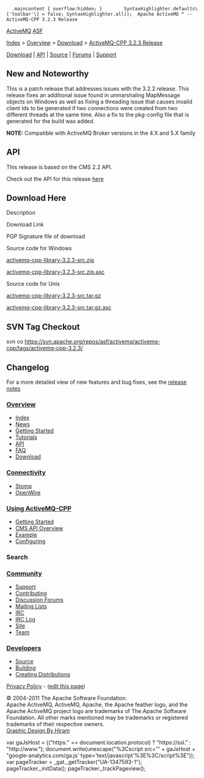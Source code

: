       .maincontent { overflow:hidden; }        SyntaxHighlighter.defaults\['toolbar'\] = false; SyntaxHighlighter.all();  Apache ActiveMQ ™ -- ActiveMQ-CPP 3.2.3 Release 

[ActiveMQ](http://activemq.apache.org/) [ASF](http://www.apache.org)

[Index](index.html) > [Overview](overview.html) > [Download](download.html) > [ActiveMQ-CPP 3.2.3 Release](activemq-cpp-323-release.html)

[Download](download.html) | [API](api.html) | [Source](source.html) | [Forums](http://activemq.apache.org/discussion-forums.html) | [Support](support.html)

New and Noteworthy
------------------

This is a patch release that addresses issues with the 3.2.2 release. This release fixes an additional issue found in unmarshaling MapMessage objects on Windows as well as fixing a threading issue that causes invalid client Ids to be generated if two connections were created from two different threads at the same time. Also a fix to the pkg-config file that is generated for the build was added.

  

**NOTE:** Compatible with ActiveMQ Broker versions in the 4.X and 5.X family

API
---

This release is based on the CMS 2.2 API.

Check out the API for this release [here](http://activemq.apache.org/cms/api_docs/activemqcpp-3.0)

Download Here
-------------

Description

Download Link

PGP Signature file of download

Source code for Windows

[activemq-cpp-library-3.2.3-src.zip](http://www.apache.org/dyn/closer.cgi/activemq/activemq-cpp/source/activemq-cpp-library-3.2.3-src.zip)

[activemq-cpp-library-3.2.3-src.zip.asc](http://www.apache.org/dist/activemq/activemq-cpp/source/activemq-cpp-library-3.2.3-src.zip.asc)

Source code for Unix

[activemq-cpp-library-3.2.3-src.tar.gz](http://www.apache.org/dyn/closer.cgi/activemq/activemq-cpp/source/activemq-cpp-library-3.2.3-src.tar.gz)

[activemq-cpp-library-3.2.3-src.tar.gz.asc](http://www.apache.org/dist/activemq/activemq-cpp/source/activemq-cpp-library-3.2.3-src.tar.gz.asc)

SVN Tag Checkout
----------------

svn co https://svn.apache.org/repos/asf/activemq/activemq-cpp/tags/activemq-cpp-3.2.3/

Changelog
---------

For a more detailed view of new features and bug fixes, see the [release notes](http://issues.apache.org/activemq/secure/ReleaseNote.jspa?projectId=11000&styleName=Html&version=12338)

### [Overview](index.html)

*   [Index](index.html)
*   [News](news.html)
*   [Getting Started](getting-started.html)
*   [Tutorials](tutorials.html)
*   [API](api.html)
*   [FAQ](faq.html)
*   [Download](download.html)

### [Connectivity](connectivity.html)

*   [Stomp](stomp-support.html)
*   [OpenWire](openwire-support.html)

### [Using ActiveMQ-CPP](using-activemq-cpp.html)

*   [Getting Started](getting-started.html)
*   [CMS API Overview](cms-api-overview.html)
*   [Example](example.html)
*   [Configuring](configuring.html)

### Search

    
  

### [Community](community.html)

*   [Support](support.html)
*   [Contributing](http://activemq.apache.org/contributing.html)
*   [Discussion Forums](http://activemq.apache.org/discussion-forums.html)
*   [Mailing Lists](http://activemq.apache.org/mailing-lists.html)
*   [IRC](irc://irc.codehaus.org/activemq)
*   [IRC Log](http://servlet.uwyn.com/drone/log/hausbot/activemq)
*   [Site](site.html)
*   [Team](http://activemq.apache.org/team.html)

### [Developers](developers.html)

*   [Source](source.html)
*   [Building](building.html)
*   [Creating Distributions](creating-distributions.html)

[Privacy Policy](http://activemq.apache.org/privacy-policy.html) \- ([edit this page](https://cwiki.apache.org/confluence/pages/editpage.action?pageId=23337112))

© 2004-2011 The Apache Software Foundation.  
Apache ActiveMQ, ActiveMQ, Apache, the Apache feather logo, and the Apache ActiveMQ project logo are trademarks of The Apache Software Foundation. All other marks mentioned may be trademarks or registered trademarks of their respective owners.  
[Graphic Design By Hiram](http://hiramchirino.com)

var gaJsHost = (("https:" == document.location.protocol) ? "https://ssl." : "http://www."); document.write(unescape("%3Cscript src='" + gaJsHost + "google-analytics.com/ga.js' type='text/javascript'%3E%3C/script%3E")); var pageTracker = \_gat.\_getTracker("UA-1347593-1"); pageTracker.\_initData(); pageTracker.\_trackPageview();